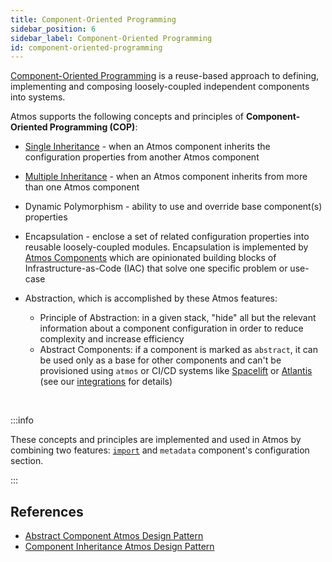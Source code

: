 ```yaml
---
title: Component-Oriented Programming
sidebar_position: 6
sidebar_label: Component-Oriented Programming
id: component-oriented-programming
---
```


[Component-Oriented Programming](https://en.wikipedia.org/wiki/Component-based_software_engineering) is a reuse-based approach to defining,
implementing and composing loosely-coupled independent components into systems.

Atmos supports the following concepts and principles of **Component-Oriented Programming (COP)**:

- [Single Inheritance](/core-concepts/components/inheritance#single-inheritance) - when an Atmos component inherits the configuration properties from
  another Atmos component

- [Multiple Inheritance](/core-concepts/components/inheritance#multiple-inheritance) - when an Atmos component inherits from more than one Atmos
  component

- Dynamic Polymorphism - ability to use and override base component(s) properties

- Encapsulation - enclose a set of related configuration properties into reusable loosely-coupled modules. Encapsulation is implemented
  by [Atmos Components](/core-concepts/components) which are opinionated building blocks of Infrastructure-as-Code (IAC) that solve one specific
  problem or use-case

- Abstraction, which is accomplished by these Atmos features:
  - Principle of Abstraction: in a given stack, "hide" all but the relevant information about a component configuration in order to reduce complexity
    and increase efficiency
  - Abstract Components: if a component is marked as `abstract`, it can be used only as a base for other components and can't be provisioned
    using `atmos` or CI/CD systems like [Spacelift](https://spacelift.io) or [Atlantis](https://www.runatlantis.io) (see
    our [integrations](/category/integrations) for details)

<br/>

:::info

These concepts and principles are implemented and used in Atmos by combining two features: [`import`](/core-concepts/stacks/imports)
and `metadata` component's configuration section.

:::

## References

- [Abstract Component Atmos Design Pattern](/design-patterns/abstract-component)
- [Component Inheritance Atmos Design Pattern](/design-patterns/component-inheritance)
